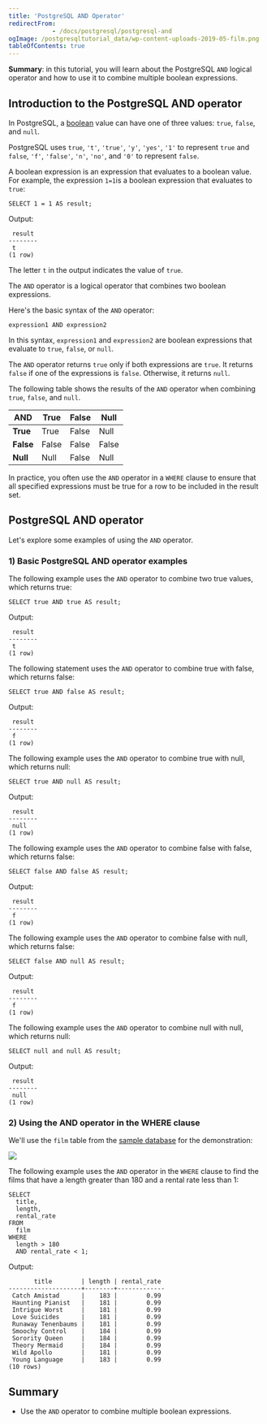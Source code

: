 ```yaml
---
title: 'PostgreSQL AND Operator'
redirectFrom: 
            - /docs/postgresql/postgresql-and
ogImage: /postgresqltutorial_data/wp-content-uploads-2019-05-film.png
tableOfContents: true
---
```



**Summary**: in this tutorial, you will learn about the PostgreSQL `AND` logical operator and how to use it to combine multiple boolean expressions.

## Introduction to the PostgreSQL AND operator

In PostgreSQL, a [boolean](/docs/postgresql/postgresql-boolean) value can have one of three values: `true`, `false`, and `null`.

PostgreSQL uses `true`, `'t'`, `'true'`, `'y'`, `'yes'`, `'1'` to represent `true` and `false`, `'f'`, `'false'`, `'n'`, `'no'`, and `'0'` to represent `false`.

A boolean expression is an expression that evaluates to a boolean value. For example, the expression `1=1`is a boolean expression that evaluates to `true`:

```
SELECT 1 = 1 AS result;
```

Output:

```
 result
--------
 t
(1 row)
```

The letter `t` in the output indicates the value of `true`.

The `AND` operator is a logical operator that combines two boolean expressions.

Here's the basic syntax of the `AND` operator:

```
expression1 AND expression2
```

In this syntax, `expression1` and `expression2` are boolean expressions that evaluate to `true`, `false`, or `null`.

The `AND` operator returns `true` only if both expressions are `true`. It returns `false` if one of the expressions is `false`. Otherwise, it returns `null`.

The following table shows the results of the `AND` operator when combining `true`, `false`, and `null`.

| AND       | True  | False | Null  |
| --------- | ----- | ----- | ----- |
| **True**  | True  | False | Null  |
| **False** | False | False | False |
| **Null**  | Null  | False | Null  |

In practice, you often use the `AND` operator in a `WHERE` clause to ensure that all specified expressions must be true for a row to be included in the result set.

## PostgreSQL AND operator

Let's explore some examples of using the `AND` operator.

### 1) Basic PostgreSQL AND operator examples

The following example uses the `AND` operator to combine two true values, which returns true:

```
SELECT true AND true AS result;
```

Output:

```
 result
--------
 t
(1 row)
```

The following statement uses the `AND` operator to combine true with false, which returns false:

```
SELECT true AND false AS result;
```

Output:

```
 result
--------
 f
(1 row)
```

The following example uses the `AND` operator to combine true with null, which returns null:

```
SELECT true AND null AS result;
```

Output:

```
 result
--------
 null
(1 row)
```

The following example uses the `AND` operator to combine false with false, which returns false:

```
SELECT false AND false AS result;
```

Output:

```
 result
--------
 f
(1 row)
```

The following example uses the `AND` operator to combine false with null, which returns false:

```
SELECT false AND null AS result;
```

Output:

```
 result
--------
 f
(1 row)
```

The following example uses the `AND` operator to combine null with null, which returns null:

```
SELECT null and null AS result;
```

Output:

```
 result
--------
 null
(1 row)
```

### 2) Using the AND operator in the WHERE clause

We'll use the `film` table from the [sample database](https://www.postgresqltutorial.com/postgresql-getting-started/postgresql-sample-database/) for the demonstration:

![](/postgresqltutorial_data/wp-content-uploads-2019-05-film.png)

The following example uses the `AND` operator in the `WHERE` clause to find the films that have a length greater than 180 and a rental rate less than 1:

```
SELECT
  title,
  length,
  rental_rate
FROM
  film
WHERE
  length > 180
  AND rental_rate < 1;
```

Output:

```
       title        | length | rental_rate
--------------------+--------+-------------
 Catch Amistad      |    183 |        0.99
 Haunting Pianist   |    181 |        0.99
 Intrigue Worst     |    181 |        0.99
 Love Suicides      |    181 |        0.99
 Runaway Tenenbaums |    181 |        0.99
 Smoochy Control    |    184 |        0.99
 Sorority Queen     |    184 |        0.99
 Theory Mermaid     |    184 |        0.99
 Wild Apollo        |    181 |        0.99
 Young Language     |    183 |        0.99
(10 rows)
```

## Summary

- Use the `AND` operator to combine multiple boolean expressions.

